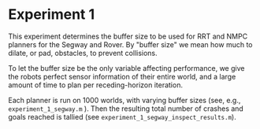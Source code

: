 # Experiment **1**

This experiment determines the buffer size to be used for RRT and NMPC planners for the Segway and Rover. By "buffer size" we mean how much to dilate, or pad, obstacles, to prevent collisions.

To let the buffer size be the only variable affecting performance, we give the robots perfect sensor information of their entire world, and a large amount of time to plan per receding-horizon iteration.

Each planner is run on 1000 worlds, with varying buffer sizes (see, e.g., `experiment_1_segway.m` ). Then the resulting total number of crashes and goals reached is tallied (see `experiment_1_segway_inspect_results.m`).

